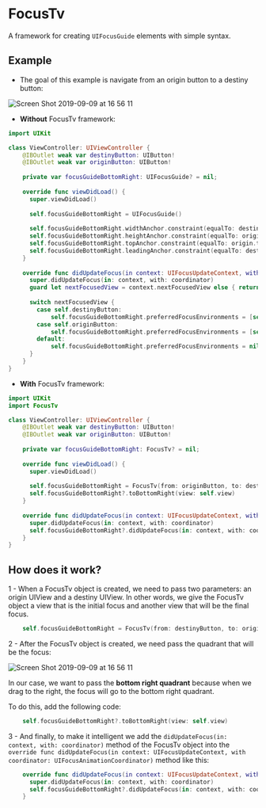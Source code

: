 # FocusTv
A framework for creating `UIFocusGuide` elements with simple syntax.

## Example

* The goal of this example is navigate from an origin button to a destiny button:

![Screen Shot 2019-09-09 at 16 56 11](https://user-images.githubusercontent.com/39157101/64562178-c0e39580-d322-11e9-9ff3-8b669d5f804e.png)

* **Without** FocusTv framework:

```swift
import UIKit

class ViewController: UIViewController {
    @IBOutlet weak var destinyButton: UIButton!
    @IBOutlet weak var originButton: UIButton!
    
    private var focusGuideBottomRight: UIFocusGuide? = nil;
    
    override func viewDidLoad() {
      super.viewDidLoad()
      
      self.focusGuideBottomRight = UIFocusGuide()
      
      self.focusGuideBottomRight.widthAnchor.constraint(equalTo: destiny.widthAnchor).isActive = true
      self.focusGuideBottomRight.heightAnchor.constraint(equalTo: origin.heightAnchor).isActive = true
      self.focusGuideBottomRight.topAnchor.constraint(equalTo: origin.topAnchor).isActive = true
      self.focusGuideBottomRight.leadingAnchor.constraint(equalTo: destiny.leadingAnchor).isActive = true
    }
    
    override func didUpdateFocus(in context: UIFocusUpdateContext, with coordinator: UIFocusAnimationCoordinator) {
      super.didUpdateFocus(in: context, with: coordinator)
      guard let nextFocusedView = context.nextFocusedView else { return }
        
      switch nextFocusedView {
        case self.destinyButton:
            self.focusGuideBottomRight.preferredFocusEnvironments = [self.originButton]
        case self.originButton:
            self.focusGuideBottomRight.preferredFocusEnvironments = [self.destinyButton]
        default:
            self.focusGuideBottomRight.preferredFocusEnvironments = nil
      }
    }
}
```

* **With** FocusTv framework:

```swift
import UIKit
import FocusTv

class ViewController: UIViewController {
    @IBOutlet weak var destinyButton: UIButton!
    @IBOutlet weak var originButton: UIButton!
    
    private var focusGuideBottomRight: FocusTv? = nil;
    
    override func viewDidLoad() {
      super.viewDidLoad()
      
      self.focusGuideBottomRight = FocusTv(from: originButton, to: destinyButton)
      self.focusGuideBottomRight?.toBottomRight(view: self.view)
    }
    
    override func didUpdateFocus(in context: UIFocusUpdateContext, with coordinator: UIFocusAnimationCoordinator) {
      super.didUpdateFocus(in: context, with: coordinator)
      self.focusGuideBottomRight?.didUpdateFocus(in: context, with: coordinator)
    }
}
```

## How does it work?

1 - When a FocusTv object is created, we need to pass two parameters: an origin UIView and a destiny UIView. In other words, we give the FocusTv object a view that is the initial focus and another view that will be the final focus.

```swift
    self.focusGuideBottomRight = FocusTv(from: destinyButton, to: originButton)
```

2 - After the FocusTv object is created, we need pass the quadrant that will be the focus:

![Screen Shot 2019-09-09 at 16 56 11](https://user-images.githubusercontent.com/39157101/64563870-c04cfe00-d326-11e9-9602-1e5ea1df8914.png)

In our case, we want to pass the **bottom right quadrant** because when we drag to the right, the focus will go to the bottom right quadrant. 

To do this, add the following code:

```swift
    self.focusGuideBottomRight?.toBottomRight(view: self.view)
```

3 - And finally, to make it intelligent we add the `didUpdateFocus(in: context, with: coordinator)` method of the FocusTv object into the `override func didUpdateFocus(in context: UIFocusUpdateContext, with coordinator: UIFocusAnimationCoordinator)` method like this:

```swift
    override func didUpdateFocus(in context: UIFocusUpdateContext, with coordinator: UIFocusAnimationCoordinator) {
      super.didUpdateFocus(in: context, with: coordinator)
      self.focusGuideBottomRight?.didUpdateFocus(in: context, with: coordinator)
    }
```
